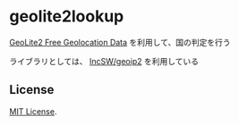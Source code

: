 # geolite2lookup

[GeoLite2 Free Geolocation Data](https://dev.maxmind.com/geoip/geolite2-free-geolocation-data) を利用して、国の判定を行う

ライブラリとしては、 [IncSW/geoip2](https://github.com/IncSW/geoip2) を利用している

## License

[MIT License](LICENSE).
